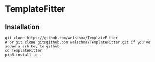 # TemplateFitter

## Installation

```
git clone https://github.com/welschma/TemplateFitter
# or git clone git@github.com:welschma/TemplateFitter.git if you've added a ssh key to github
cd TemplateFitter
pip3 install -e .
```

